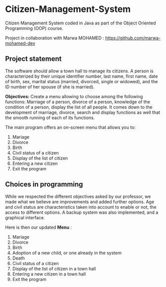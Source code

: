 # Citizen-Management-System
Citizen Management System coded in Java as part of the Object Oriented Programming (OOP) course.

Project in collaboration with Marwa MOHAMED : https://github.com/marwa-mohamed-dev

## Project statement

The software should allow a town hall to manage its citizens. A person is characterized by their unique identifier number, last name, first name, date of birth, sex, marital status (married, divorced, single or widowed), and the ID number of her spouse (if she is married).

**Objectives:** Create a menu allowing to choose among the following functions:
Marriage of a person, divorce of a person, knowledge of the condition of a person, display the list of all people. It comes down to the development of marriage, divorce, search and display functions as well that the smooth running of each of its functions.

The main program offers an on-screen menu that allows you to:

1. Mariage
2. Divorce
3. Birth
4. Civil status of a citizen
5. Display of the list of citizen
6. Entering a new citizen
7. Exit the program

## Choices in programming

While we respected the different objectives asked by our professor, we made what we believe are improvements and added further options.
Age and civil status are characteristics taken into account to enable or not, the access to different options.
A backup system was also implemented, and a graphical interface.

Here is then our updated **Menu** : 

1. Mariage
2. Divorce
3. Birth
4. Adoption of a new child, or one already in the system
5. Death
6. Civil status of a citizen
7. Display of the list of citizen in a town hall
8. Entering a new citizen in a town hall
9. Exit the program
 

